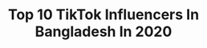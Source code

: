 ---
title: Top 10 TikTok Influencers In Bangladesh In 2020
description: >-
  Find top TikTok influencers in Bangladesh in 2020. Most popular hashtags: # #duet #covid19 #comedy.
platform: TikTok
profiles:
  - username: "tahmina1234"
    fullname: >-
      🤲_تهمینة_👆
    location: "Bangladesh"
    followers: 106691
    engagement: 3142
    commentsToLikes: 0.068015
    id: ck8qnjaaaur060j78pndxbahl
    verified: false
    hashtags: "#tahmina, #duet"
  - username: "km.shila001"
    fullname: >-
      Kamrunnahar Shila
    location: "Bangladesh"
    followers: 20373
    engagement: 3092
    commentsToLikes: 0.159793
    id: ck9f1rbu09j2k0j78iklhv9de
    verified: false
    hashtags: "#rihanna, #lockdowneffect, #globalhits, #kapilsharma"
  - username: "ronysarker007"
    fullname: >-
      RoNy Sarker
    location: "Bangladesh"
    followers: 14550
    engagement: 2693
    commentsToLikes: 0.094244
    id: ck9shakh7sb8w0j78hrcpc5kf
    verified: false
    hashtags: "#mama, #tiktokcouple, #bdcycling, #dearex"
  - username: "rjhridoyhassan12"
    fullname: >-
      🌱rjhridoyhassan12🌱
    location: "Bangladesh"
    followers: 264843
    engagement: 2551
    commentsToLikes: 0.027745
    id: ck8qfqd4fxxck0j78ebxg8w0k
    verified: false
    hashtags: ""
  - username: "nusratmahmud6"
    fullname: >-
      Nusrat Mahmud
    location: "Bangladesh"
    followers: 6448
    engagement: 2451
    commentsToLikes: 0.071150
    id: ck9f1rfxj9jx60j78smnuvehy
    verified: false
    hashtags: "#badshahsong, #loccaloccalocca, #selfiesong, #chale"
  - username: "tanjummim"
    fullname: >-
      Tanjum Mim
    location: "Bangladesh"
    followers: 6986
    engagement: 2182
    commentsToLikes: 0.099789
    id: ck9e11fcg8o060j78mk6p7p05
    verified: false
    hashtags: "#bolper, #moon, #noboborsho, #only"
  - username: "magla_mirza1"
    fullname: >-
      ☔️🦋Magla🦋Mirza🦋☔️
    location: "Bangladesh"
    followers: 17977
    engagement: 2107
    commentsToLikes: 0.059707
    id: ckadah3q3i9on0i780rwciu7u
    verified: false
    hashtags: ""
  - username: "sabbir708"
    fullname: >-
      অচেনা মানুষ73
    location: "Bangladesh"
    followers: 28681
    engagement: 2046
    commentsToLikes: 0.106184
    id: cka9lk8xs2k890i7839dxsm09
    verified: false
    hashtags: "#please, #mita, #llove, #like"
  - username: "tomaporshi"
    fullname: >-
      TomaPorshi
    location: "Bangladesh"
    followers: 2132
    engagement: 1977
    commentsToLikes: 0.075667
    id: ck9ewdn3smc8v0j785pugiue8
    verified: false
    hashtags: "#comedy, #foryou, #duet"
  - username: "___sarna___"
    fullname: >-
      adhora sarna
    location: "Bangladesh"
    followers: 31116
    engagement: 1946
    commentsToLikes: 0.122248
    id: ckan5e0vcelvv0i78bfowtx1c
    verified: false
    hashtags: "#ownvoice, #flower, #quarantine"
---